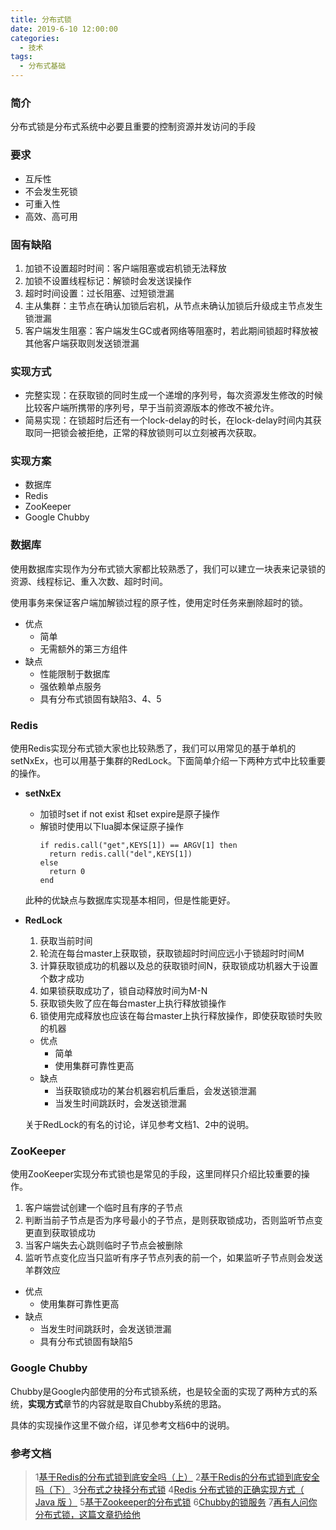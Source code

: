 ```yaml
---
title: 分布式锁
date: 2019-6-10 12:00:00
categories: 
  - 技术
tags: 
  - 分布式基础
---
```


### 简介
分布式锁是分布式系统中必要且重要的控制资源并发访问的手段

### 要求
- 互斥性
- 不会发生死锁
- 可重入性
- 高效、高可用

### 固有缺陷
1. 加锁不设置超时时间：客户端阻塞或宕机锁无法释放
2. 加锁不设置线程标记：解锁时会发送误操作
3. 超时时间设置：过长阻塞、过短锁泄漏
4. 主从集群：主节点在确认加锁后宕机，从节点未确认加锁后升级成主节点发生锁泄漏
5. 客户端发生阻塞：客户端发生GC或者网络等阻塞时，若此期间锁超时释放被其他客户端获取则发送锁泄漏

### 实现方式
- 完整实现：在获取锁的同时生成一个递增的序列号，每次资源发生修改的时候比较客户端所携带的序列号，早于当前资源版本的修改不被允许。
- 简易实现：在锁超时后还有一个lock-delay的时长，在lock-delay时间内其获取同一把锁会被拒绝，正常的释放锁则可以立刻被再次获取。

### 实现方案
- 数据库
- Redis
- ZooKeeper
- Google Chubby

### 数据库
使用数据库实现作为分布式锁大家都比较熟悉了，我们可以建立一块表来记录锁的资源、线程标记、重入次数、超时时间。

使用事务来保证客户端加解锁过程的原子性，使用定时任务来删除超时的锁。
- 优点
  - 简单
  - 无需额外的第三方组件
- 缺点
  - 性能限制于数据库
  - 强依赖单点服务
  - 具有分布式锁固有缺陷3、4、5

### Redis
使用Redis实现分布式锁大家也比较熟悉了，我们可以用常见的基于单机的setNxEx，也可以用基于集群的RedLock。下面简单介绍一下两种方式中比较重要的操作。

- **setNxEx** 
  - 加锁时set if not exist 和set expire是原子操作
  - 解锁时使用以下lua脚本保证原子操作
    ```
    if redis.call("get",KEYS[1]) == ARGV[1] then
      return redis.call("del",KEYS[1])
    else
      return 0
    end
    ```
  此种的优缺点与数据库实现基本相同，但是性能更好。
- **RedLock** 
  1. 获取当前时间
  2. 轮流在每台master上获取锁，获取锁超时时间应远小于锁超时时间M
  3. 计算获取锁成功的机器以及总的获取锁时间N，获取锁成功机器大于设置个数才成功
  4. 如果锁获取成功了，锁自动释放时间为M-N
  5. 获取锁失败了应在每台master上执行释放锁操作
  6. 锁使用完成释放也应该在每台master上执行释放操作，即使获取锁时失败的机器

  - 优点
    - 简单
    - 使用集群可靠性更高
  - 缺点
    - 当获取锁成功的某台机器宕机后重启，会发送锁泄漏
    - 当发生时间跳跃时，会发送锁泄漏

  关于RedLock的有名的讨论，详见参考文档1、2中的说明。

### ZooKeeper
使用ZooKeeper实现分布式锁也是常见的手段，这里同样只介绍比较重要的操作。

 1. 客户端尝试创建一个临时且有序的子节点
 2. 判断当前子节点是否为序号最小的子节点，是则获取锁成功，否则监听节点变更直到获取锁成功
 4. 当客户端失去心跳则临时子节点会被删除
 5. 监听节点变化应当只监听有序子节点列表的前一个，如果监听子节点则会发送羊群效应

- 优点
  - 使用集群可靠性更高
- 缺点
  - 当发生时间跳跃时，会发送锁泄漏
  - 具有分布式锁固有缺陷5

### Google Chubby
Chubby是Google内部使用的分布式锁系统，也是较全面的实现了两种方式的系统，**实现方式**章节的内容就是取自Chubby系统的思路。

具体的实现操作这里不做介绍，详见参考文档6中的说明。

### 参考文档
> 1[基于Redis的分布式锁到底安全吗（上）](http://zhangtielei.com/posts/blog-redlock-reasoning.html)
> 2[基于Redis的分布式锁到底安全吗（下）](http://zhangtielei.com/posts/blog-redlock-reasoning-part2.html)
> 3[分布式之抉择分布式锁](https://www.cnblogs.com/rjzheng/p/9310976.html)
> 4[Redis 分布式锁的正确实现方式（ Java 版 ）](http://www.importnew.com/27477.html)
> 5[基于Zookeeper的分布式锁](http://www.dengshenyu.com/java/%E5%88%86%E5%B8%83%E5%BC%8F%E7%B3%BB%E7%BB%9F/2017/10/23/zookeeper-distributed-lock.html)
> 6[Chubby的锁服务](https://catkang.github.io/2017/09/29/chubby.html)
> 7[再有人问你分布式锁，这篇文章扔给他](https://juejin.im/post/5bbb0d8df265da0abd3533a5#heading-21)
